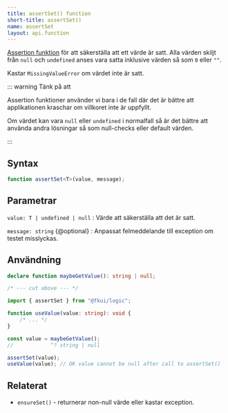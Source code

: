 ```yaml
---
title: assertSet() function
short-title: assertSet()
name: assertSet
layout: api.function
---
```


[Assertion funktion][ts-handbook] för att säkerställa att ett värde är satt.
Alla värden skiljt från `null` och `undefined` anses vara satta inklusive värden så som `0` eller `""`.

Kastar `MissingValueError` om värdet inte är satt.

::: warning Tänk på att

Assertion funktioner använder vi bara i de fall där det är bättre att applikationen kraschar om villkoret inte är uppfyllt.

Om värdet kan vara `null` eller `undefined` i normalfall så är det bättre att använda andra lösningar så som null-checks eller default värden.

:::

[ts-handbook]: https://www.typescriptlang.org/docs/handbook/release-notes/typescript-3-7.html#assertion-functions

## Syntax

```ts nocompile
function assertSet<T>(value, message);
```

## Parametrar

`value: T | undefined | null`
: Värde att säkerställa att det är satt.

`message: string` {@optional}
: Anpassat felmeddelande till exception om testet misslyckas.

## Användning

```ts
declare function maybeGetValue(): string | null;

/* --- cut above --- */

import { assertSet } from "@fkui/logic";

function useValue(value: string): void {
    /* ... */
}

const value = maybeGetValue();
//            ^? string | null

assertSet(value);
useValue(value); // OK value cannot be null after call to assertSet()
```

## Relaterat

- `ensureSet()` - returnerar non-null värde eller kastar exception.
